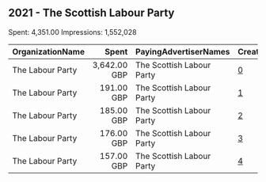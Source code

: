 ## 2021 - The Scottish Labour Party 
Spent: 4,351.00
Impressions: 1,552,028

|OrganizationName|Spent|PayingAdvertiserNames|CreativeUrls|Impressions|Genders|AgeBrackets|CountryCodes|BillingAddresses|CandidateBallotInformation|
|:---|---:|:---|:---|---:|:---|:---|:---|:---|:---|
|The Labour Party|3,642.00 GBP|The Scottish Labour Party|[0](https://www.snap.com/political-ads/asset/3a3aa590789932a74eb9886f66b05c951549df599c73adfff1e4aa90df7885d5?mediaType=png)|1,298,829||17+|united kingdom|"Kings Manor,Newcastle,NE16PA,GB"|Scottish Labour|
|The Labour Party|191.00 GBP|The Scottish Labour Party|[1](https://www.snap.com/political-ads/asset/b69ed51bd31d56f5840b1f36737512bd679d5cc74b476b921b0ffe582a4da33b?mediaType=mp4)|68,241||17+|united kingdom|"Kings Manor,Newcastle,NE16PA,GB"|Scottish Labour|
|The Labour Party|185.00 GBP|The Scottish Labour Party|[2](https://www.snap.com/political-ads/asset/d0887a0e4a7dc5e19e7e6d4ce9015d32a339bfc6cbbaa01925fab568ae3982e6?mediaType=mp4)|65,909||17+|united kingdom|"Kings Manor,Newcastle,NE16PA,GB"|Scottish Labour|
|The Labour Party|176.00 GBP|The Scottish Labour Party|[3](https://www.snap.com/political-ads/asset/b9cd947e9994f7fd12473aefb82d68ba0a5b2cb295206a0a16a0af95202cab90?mediaType=mp4)|62,847||17+|united kingdom|"Kings Manor,Newcastle,NE16PA,GB"|Scottish Labour|
|The Labour Party|157.00 GBP|The Scottish Labour Party|[4](https://www.snap.com/political-ads/asset/7f6db21de3f550bb14548154fc1422a029fa2bb4067687678fc064627846cf9e?mediaType=mp4)|56,202||17+|united kingdom|"Kings Manor,Newcastle,NE16PA,GB"|Scottish Labour|
